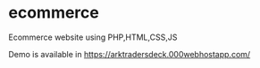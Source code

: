 # ecommerce
Ecommerce website using PHP,HTML,CSS,JS

Demo is available in https://arktradersdeck.000webhostapp.com/

